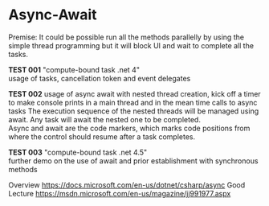 # Async-Await
Premise: It could be possible run all the methods parallelly by using the simple thread programming but it will block UI and wait to complete all the tasks.

**TEST 001** "compute-bound task .net 4"	
usage of tasks, cancellation token and event delegates 

**TEST 002**
usage of async await with nested thread creation, kick off a timer to make console prints in a main thread and in the mean time calls to async tasks
The execution sequence of the nested threads will be managed using await. Any task will await the nested one to be completed.     
Async and await are the code markers, which marks code positions from where the control should resume after a task completes.

**TEST 003** "compute-bound task .net 4.5"	 
further demo on the use of await and prior establishment with synchronous methods

Overview
https://docs.microsoft.com/en-us/dotnet/csharp/async
Good Lecture
https://msdn.microsoft.com/en-us/magazine/jj991977.aspx